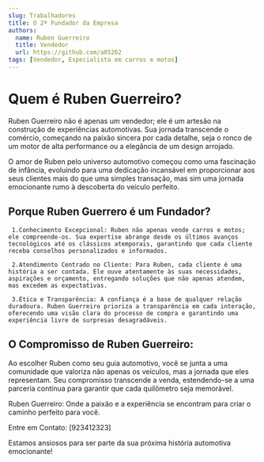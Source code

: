 ```yaml
---
slug: Trabalhadores
title: O 2ª Fundador da Empresa
authors:
  name: Ruben Guerreiro
  title: Vendedor
  url: https://github.com/a85262
tags: [Vendedor, Especialista em carros e motos]
---
```



# Quem é **Ruben Guerreiro**?

Ruben Guerreiro não é apenas um vendedor; ele é um artesão na construção de experiências automotivas. Sua jornada transcende o comércio, começando na paixão sincera por cada detalhe, seja o ronco de um motor de alta performance ou a elegância de um design arrojado.

O amor de Ruben pelo universo automotivo começou como uma fascinação de infância, evoluindo para uma dedicação incansável em proporcionar aos seus clientes mais do que uma simples transação, mas sim uma jornada emocionante rumo à descoberta do veículo perfeito.

## Porque Ruben Guerrero é um Fundador?
```
 1.Conhecimento Excepcional: Ruben não apenas vende carros e motos; ele compreende-os. Sua expertise abrange desde os últimos avanços tecnológicos até os clássicos atemporais, garantindo que cada cliente receba conselhos personalizados e informados.

 2.Atendimento Centrado no Cliente: Para Ruben, cada cliente é uma história a ser contada. Ele ouve atentamente às suas necessidades, aspirações e orçamento, entregando soluções que não apenas atendem, mas excedem as expectativas.

 3.Ética e Transparência: A confiança é a base de qualquer relação duradoura. Ruben Guerreiro prioriza a transparência em cada interação, oferecendo uma visão clara do processo de compra e garantindo uma experiência livre de surpresas desagradáveis.
```
## O Compromisso de Ruben Guerreiro:

Ao escolher Ruben como seu guia automotivo, você se junta a uma comunidade que valoriza não apenas os veículos, mas a jornada que eles representam. Seu compromisso transcende a venda, estendendo-se a uma parceria contínua para garantir que cada quilômetro seja memorável.

Ruben Guerreiro: Onde a paixão e a experiência se encontram para criar o caminho perfeito para você.

Entre em Contato:
[923412323]



Estamos ansiosos para ser parte da sua próxima história automotiva emocionante!